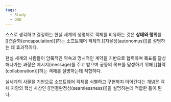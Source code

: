 ```yaml
---
tags:
  - Study
  - OOD
---
```


스스로 생각하고 결정하는 현실 세계의 생명체로 객체를 비유하는 것은 
**상태와 행위**를 [[캡슐화(encapsulation)]]하는 소프트웨어 객체의 [[자율성(autonomus)]]를 설명하는 데 효과적이다.

현실 세계의 사람들이 암묵적인 약속과 명시적인 계약을 기반으로 협력하며 목표를 달성해나가는 과정은 메시지(message)를 주고 받으며 공동의 목표를 달성하기 위해 [[협력(collaboration)]]하는 객체를 설명하는데 적합하다.

실세계의 사물을 기반으로 소프트웨어 객체를 식별하고 구현까지 이어간다는 개념은
객체 지향의 핵심 사상인 [[연결완정성(seamlessness)]]을 설명하는데 적합한 틀이 된다.

